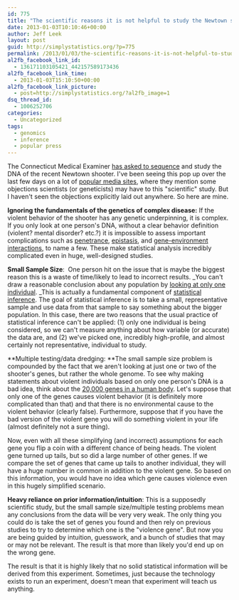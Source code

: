 ```yaml
---
id: 775
title: "The scientific reasons it is not helpful to study the Newtown shooter's DNA"
date: 2013-01-03T10:10:46+00:00
author: Jeff Leek
layout: post
guid: http://simplystatistics.org/?p=775
permalink: /2013/01/03/the-scientific-reasons-it-is-not-helpful-to-study-the-newtown-shooters-dna/
al2fb_facebook_link_id:
  - 136171103105421_442157589173436
al2fb_facebook_link_time:
  - 2013-01-03T15:10:50+00:00
al2fb_facebook_link_picture:
  - post=http://simplystatistics.org/?al2fb_image=1
dsq_thread_id:
  - 1006252706
categories:
  - Uncategorized
tags:
  - genomics
  - inference
  - popular press
---
```

The Connecticut Medical Examiner [has asked to sequence](http://www.theatlanticwire.com/technology/2012/12/adam-lanza-dna-test/60371/) and study the DNA of the recent Newtown shooter. I've been seeing this pop up over the last few days on a lot of [popular media sites](http://www.businessinsider.com/plans-to-study-adam-lanzas-dna-splits-scientific-community-2012-12), where they mention some objections scientists (or geneticists) may have to this "scientific" study. But I haven't seen the objections explicitly laid out anywhere. So here are mine.

**Ignoring the fundamentals of the genetics of complex disease:** If the violent behavior of the shooter has any genetic underpinning, it is complex. If you only look at one person's DNA, without a clear behavior definition (violent? mental disorder? etc.?) it is impossible to assess important complications such as [penetrance](http://en.wikipedia.org/wiki/Penetrance), [epistasis](http://en.wikipedia.org/wiki/Epistasis), and [gene-environment interactions](http://en.wikipedia.org/wiki/Gene%E2%80%93environment_interaction), to name a few. These make statistical analysis incredibly complicated even in huge, well-designed studies.

**Small Sample Size**:  One person hit on the issue that is maybe the biggest reason this is a waste of time/likely to lead to incorrect results. _You can't draw a reasonable conclusion about any population by [looking at only one individual](https://twitter.com/drng/status/283692936930152448). _This is actually a fundamental component of [statistical inference](http://en.wikipedia.org/wiki/Statistical_inference). The goal of statistical inference is to take a small, representative sample and use data from that sample to say something about the bigger population. In this case, there are two reasons that the usual practice of statistical inference can't be applied: (1) only one individual is being considered, so we can't measure anything about how variable (or accurate) the data are, and (2) we've picked one, incredibly high-profile, and almost certainly not representative, individual to study.

**Multiple testing/data dredging: **The small sample size problem is compounded by the fact that we aren't looking at just one or two of the shooter's genes, but rather the whole genome. To see why making statements about violent individuals based on only one person's DNA is a bad idea, think about the [20,000 genes in a human body](http://news.bbc.co.uk/2/hi/science/nature/3760766.stm). Let's suppose that only one of the genes causes violent behavior (it is definitely more complicated than that) and that there is no environmental cause to the violent behavior (clearly false). Furthermore, suppose that if you have the bad version of the violent gene you will do something violent in your life (almost definitely not a sure thing).

Now, even with all these simplifying (and incorrect) assumptions for each gene you flip a coin with a different chance of being heads. The violent gene turned up tails, but so did a large number of other genes. If we compare the set of genes that came up tails to another individual, they will have a huge number in common in addition to the violent gene. So based on this information, you would have no idea which gene causes violence even in this hugely simplified scenario.

**Heavy reliance on prior information/intuition**: This is a supposedly scientific study, but the small sample size/multiple testing problems mean any conclusions from the data will be very very weak. The only thing you could do is take the set of genes you found and then rely on previous studies to try to determine which one is the "violence gene". But now you are being guided by intuition, guesswork, and a bunch of studies that may or may not be relevant. The result is that more than likely you'd end up on the wrong gene.

The result is that it is highly likely that no solid statistical information will be derived from this experiment. Sometimes, just because the technology exists to run an experiment, doesn't mean that experiment will teach us anything.